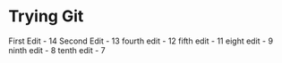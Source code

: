 # Trying Git
 
First Edit - 14
Second Edit - 13
fourth edit - 12
fifth edit  - 11
eight edit - 9
ninth edit  - 8
tenth edit - 7